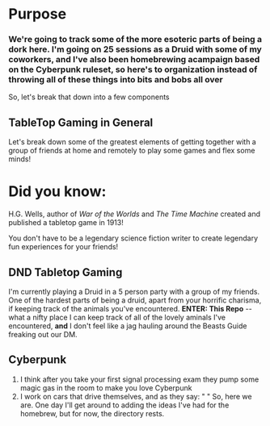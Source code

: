 # Purpose
### We're going to track some of the more esoteric parts of being a dork here. I'm going on 25 sessions as a Druid with some of my coworkers, and I've also been homebrewing acampaign based on the Cyberpunk ruleset, so here's to organization instead of throwing all of these things into bits and bobs all over
So, let's break that down into a few components

## TableTop Gaming in General
Let's break down some of the greatest elements of getting together with a group of friends at home and remotely to play some games and flex some minds!
# Did you know:
H.G. Wells, author of _War of the Worlds_ and _The Time Machine_ created and published a tabletop game in 1913! 

You don't have to be a legendary science fiction writer to create legendary fun experiences for your friends!

## DND Tabletop Gaming
I'm currently playing a Druid in a 5 person party with a group of my friends. One of the hardest parts of being a druid, apart from your horrific charisma, if keeping track of the animals you've encountered.
**ENTER: This Repo** -- what a nifty place I can keep track of all of the lovely aminals I've encountered, __and__ I don't feel like a jag hauling around the Beasts Guide freaking out our DM.

## Cyberpunk 
1. I think after you take your first signal processing exam they pump some magic gas in the room to make you love Cyberpunk
2. I work on cars that drive themselves, and as they say: " <art imitates life> "
So, here we are. One day I'll get around to adding the ideas I've had for the homebrew, but for now, the directory rests.